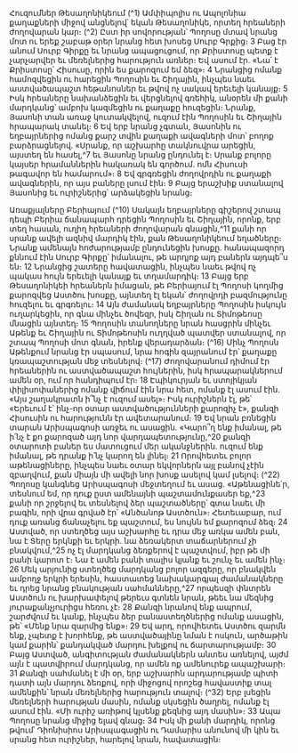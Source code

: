 
Հուզումներ Թեսաղոնիկեում
(^1) Ամփիպոլիս ու Ապոլոնիա քաղաքների միջով անցնելով՝ եկան Թեսաղոնիկե, որտեղ հրեաների ժողովարան կար։
(^2) Ըստ իր սովորության՝ Պողոսը մտավ նրանց մոտ ու երեք շաբաթ օրեր նրանց հետ խոսեց Սուրբ Գրքից։ 3 Բաց էր
անում Սուրբ Գիրքը եւ նրանց ապացուցում, որ Քրիստոսը պետք է չարչարվեր եւ մեռելներից հարություն առներ։ Եվ
ասում էր. «Նա՛ է Քրիստոսը՝ Հիսուսը, որին ես քարոզում եմ ձեզ»։ 4 Նրանցից ոմանք համոզվեցին ու հարեցին Պողոսին
եւ Շիղային, ինչպես նաեւ աստվածապաշտ հեթանոսներ եւ թվով ոչ սակավ երեւելի կանայք։ 5 Իսկ հրեաները
նախանձեցին եւ վերցնելով գռեհիկ, անօրեն մի քանի մարդկանց՝ ամբոխ կազմեցին ու քաղաքը հուզեցին։ Նրանք,
Յասոնի տան առաջ կուտակվելով, ուզում էին Պողոսին եւ Շիղային հրապարակ տանել։ 6 Եվ երբ նրանց չգտան,
Յասոնին ու եղբայրներից ոմանց քարշ տվին քաղաքի ավագների մոտ՝ բողոք բարձրացնելով. «Սրանք, որ աշխարհը
տակնուվրա արեցին, այստեղ են հասել,^7 եւ Յասոնը նրանց ընդունել է։ Սրանք բոլորը կայսեր հրամաններին հակառակ
են գործում. ոմն Հիսուսի թագավոր են համարում»։ 8 Եվ գրգռեցին ժողովրդին ու քաղաքի ավագներին, որ այս բաները
լսում էին։ 9 Բայց երաշխիք ստանալով Յասոնից եւ ուրիշներից՝ արձակեցին նրանց։


Առաքյալները Բերիայում
(^10) Սակայն եղբայրները գիշերով շտապ դեպի Բերիա ճանապարհ դրեցին Պողոսին եւ Շիղային, որոնք, երբ տեղ
հասան, ուղիղ հրեաների ժողովարան գնացին,^11 քանի որ սրանք ավելի ազնիվ մարդիկ էին, քան Թեսաղոնիկեում
եղածները։ Նրանք ամենայն հոժարությամբ ընդունեցին խոսքը. հանապազորդ քննում էին Սուրբ Գիրքը՝ իմանալու, թե
արդյոք այդ բաներն այդպե՞ս են։ 12 Նրանցից շատերը հավատացին, ինչպես նաեւ թվով ոչ պակաս հույն երեւելի կանայք
եւ տղամարդիկ։ 13 Բայց երբ Թեսաղոնիկեի հրեաներն իմացան, թե Բերիայում էլ Պողոսի կողմից քարոզվեց Աստծու
խոսքը, այնտեղ էլ եկան՝ ժողովրդի բազմությունը հուզելու եւ գրգռելու։ 14 Այն ժամանակ եղբայրները Պողոսին իսկույն
ուղարկեցին, որ գնա մինչեւ ծովեզր, իսկ Շիղան ու Տիմոթեոսը մնացին այնտեղ։ 15 Պողոսին տանողները նրան հասցրին
մինչեւ Աթենք եւ Շիղային ու Տիմոթեոսին ուղղված պատվեր ստանալով, որ շտապ Պողոսի մոտ գնան, իրենք
վերադարձան։
(^16) Մինչ Պողոսն Աթենքում նրանց էր սպասում, նրա հոգին զայրանում էր՝ քաղաքը կռապաշտության մեջ տեսնելով։
(^17) Ժողովարանում դիմում էր հրեաներին ու աստվածապաշտ հույներին, իսկ հրապարակներում ամեն օր, ում որ
հանդիպում էր։ 18 Էպիկուրյան եւ ստոյիկյան փիլիսոփաներից ոմանք վիճում էին նրա հետ, ոմանք էլ ասում էին. «Այս
շաղակրատն ի՞նչ է ուզում ասել»։ Իսկ ուրիշներն էլ, թե՝ «Երեւում է՝ ինչ-որ օտար աստվածությունների քարոզիչ է»,
քանզի Հիսուսին ու հարությունն էր ավետարանում։ 19 Եվ նրան բռնեցին տարան Արիսպագոսի առջեւ ու ասացին.
«Կարո՞ղ ենք իմանալ, թե ի՛նչ է քո քարոզած այդ նոր վարդապետությունը,^20 քանզի օտարոտի բաներ ես մատուցում
մեր ականջներին. ուզում ենք իմանալ, թե դրանք ի՛նչ կարող են լինել։ 21 Որովհետեւ բոլոր աթենացիները, ինչպես նաեւ
օտար եկվորներն այլ բանով չէին զբաղվում, քան միայն մի ավելի նոր խոսք ասելով կամ լսելով։
(^22) Պողոսը կանգնեց Արիսպագոսի մեջտեղում եւ ասաց. «Աթենացինե՛ր, տեսնում եմ, որ դուք ըստ ամենայնի
պաշտամունքասեր եք,^23 քանի որ շրջելով եւ տեսնելով ձեր պաշտածները՝ գտա նաեւ մի բագին, որի վրա գրված էր՝
«Անծանոթ Աստծուն»։ Հետեւաբար, ում դուք առանց ճանաչելու եք պաշտում, ես նույնն եմ քարոզում ձեզ։ 24 Աստված,
որ ստեղծեց այս աշխարհը եւ դրա մեջ առկա ամեն բան, նա է Տերը երկնքի եւ երկրի. նա ձեռակերտ տաճարներում չի
բնակվում,^25 ոչ էլ մարդկանց ձեռքերով է պաշտվում, իբր թե մի բանի կարոտ է։ Նա է ամեն բանի տալիս կյանք եւ շունչ
եւ ամեն ինչ։ 26 Մեկ արյունից ստեղծեց մարդկանց բոլոր ազգերը, որ բնակվեն ամբողջ երկրի երեսին, հաստատեց
նախակարգյալ ժամանակները եւ դրեց նրանց բնակության սահմանները,^27 որպեսզի փնտրեն Աստծուն ու
խարխափելով թերեւս գտնեն նրան, թեեւ նա մեզնից յուրաքանչյուրիցս հեռու չէ։ 28 Քանզի նրանով ենք ապրում,
շարժվում եւ կանք, ինչպես ձեր բանաստեղծներից ոմանք ասացին, թե՝ «Մենք նրա զարմից ենք»։ 29 Եվ արդ, որովհետեւ
Աստծու զարմն ենք, չպետք է խորհենք, թե աստվածայինը նման է ոսկուն, արծաթին կամ քարին՝ քանդակված մարդու
խելքով ու ճարտարությամբ։ 30 Բայց Աստված, անգիտության ժամանակներն անտես առնելով, այժմ այն է պատվիրում
մարդկանց, որ ամեն ոք ամենուրեք ապաշխարի։ 31 Քանզի սահմանել է մի օր, երբ աշխարհն արդարությամբ պիտի
դատի այն մարդու ձեռքով, որի միջոցով որոշեց հավաստիք տալ ամենքին՝ նրան մեռելներից հարություն տալով։
(^32) Երբ լսեցին մեռելների հարության մասին, ոմանք սկսեցին ծաղրել, ոմանք էլ ասում էին. «Մի ուրիշ առիթով կլսենք
քեզնից այդ մասին»։ 33 Ապա Պողոսը նրանց միջից ելավ գնաց։ 34 Իսկ մի քանի մարդիկ, որոնց թվում՝ Դիոնիսիոս
Արիսպագացին ու Դամարիս անունով մի կին եւ սրանց հետ ուրիշներ, հարելով նրան, հավատացին։

